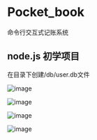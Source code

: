 # Pocket_book
命令行交互式记账系统

## node.js 初学项目


在目录下创建/db/user.db文件

![image](https://user-images.githubusercontent.com/68486363/189043907-6c5af716-5e6b-4e14-8760-3712203421e8.png)

![image](https://user-images.githubusercontent.com/68486363/189043944-a9e4aa09-db07-45bd-8b17-e91930e835b5.png)

![image](https://user-images.githubusercontent.com/68486363/189043968-ef81dbf9-6164-4f03-97e4-7adfca9bb03a.png)

![image](https://user-images.githubusercontent.com/68486363/189044005-038e5e16-ba1f-4cbd-a836-75134b6d9d20.png)
